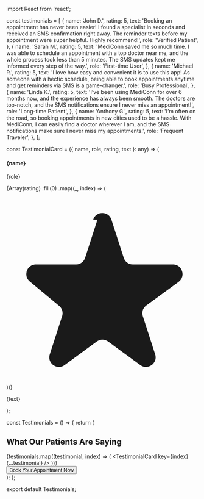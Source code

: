 import React from 'react';

const testimonials = [
  {
    name: 'John D.',
    rating: 5,
    text: 'Booking an appointment has never been easier! I found a specialist in seconds and received an SMS confirmation right away. The reminder texts before my appointment were super helpful. Highly recommend!',
    role: 'Verified Patient',
  },
  {
    name: 'Sarah M.',
    rating: 5,
    text: 'MediConn saved me so much time. I was able to schedule an appointment with a top doctor near me, and the whole process took less than 5 minutes. The SMS updates kept me informed every step of the way.',
    role: 'First-time User',
  },
  {
    name: 'Michael R.',
    rating: 5,
    text: 'I love how easy and convenient it is to use this app! As someone with a hectic schedule, being able to book appointments anytime and get reminders via SMS is a game-changer.',
    role: 'Busy Professional',
  },
  {
    name: 'Linda K.',
    rating: 5,
    text: 'I’ve been using MediConn for over 6 months now, and the experience has always been smooth. The doctors are top-notch, and the SMS notifications ensure I never miss an appointment!',
    role: 'Long-time Patient',
  },
  {
    name: 'Anthony G.',
    rating: 5,
    text: 'I’m often on the road, so booking appointments in new cities used to be a hassle. With MediConn, I can easily find a doctor wherever I am, and the SMS notifications make sure I never miss my appointments.',
    role: 'Frequent Traveler',
  },
];

const TestimonialCard = ({ name, role, rating, text }: any) => (
  <div className="bg-white shadow-lg rounded-lg p-6">
    <div className="flex items-center mb-4">
      <div className="flex-1">
        <h4 className="text-lg font-semibold">{name}</h4>
        <p className="text-sm text-gray-500">{role}</p>
      </div>
      <div className="flex">
        {Array(rating)
          .fill(0)
          .map((_, index) => (
            <svg
              key={index}
              className="w-5 h-5 text-yellow-400"
              fill="currentColor"
              viewBox="0 0 20 20"
            >
              <path d="M9.049 2.927c.3-.921 1.603-.921 1.902 0l1.286 3.973a1 1 0 00.95.69h4.178c.969 0 1.371 1.24.588 1.81l-3.366 2.453a1 1 0 00-.364 1.118l1.287 3.973c.3.921-.755 1.688-1.54 1.118l-3.366-2.454a1 1 0 00-1.175 0l-3.366 2.454c-.784.57-1.84-.197-1.54-1.118l1.287-3.973a1 1 0 00-.364-1.118L2.49 9.4c-.783-.57-.38-1.81.588-1.81h4.178a1 1 0 00.95-.69l1.286-3.973z" />
            </svg>
          ))}
      </div>
    </div>
    <p className="text-gray-700">{text}</p>
  </div>
);

const Testimonials = () => {
  return (
    <section className="bg-gray-50 py-12">
      <div className="max-w-7xl mx-auto px-4 sm:px-6 lg:px-8">
        <h2 className="text-3xl font-extrabold text-gray-900 mb-8 text-center">
          What Our Patients Are Saying
        </h2>
        <div className="grid grid-cols-1 md:grid-cols-2 lg:grid-cols-3 gap-8">
          {testimonials.map((testimonial, index) => (
            <TestimonialCard key={index} {...testimonial} />
          ))}
        </div>
        <div className="text-center mt-10">
          <button className="bg-blue-600 text-white px-6 py-3 rounded-lg shadow-md hover:bg-blue-700">
            Book Your Appointment Now
          </button>
        </div>
      </div>
    </section>
  );
};

export default Testimonials;
